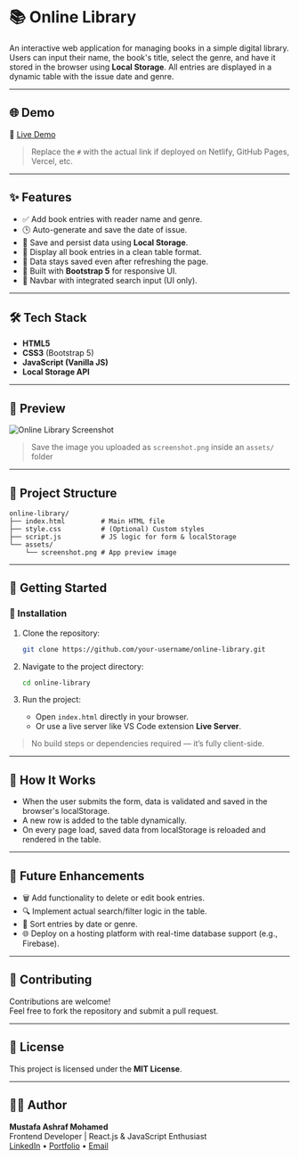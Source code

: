 
# 📚 Online Library

An interactive web application for managing books in a simple digital library. Users can input their name, the book's title, select the genre, and have it stored in the browser using **Local Storage**. All entries are displayed in a dynamic table with the issue date and genre.

---

## 🌐 Demo

🔗 [Live Demo](#)  
> Replace the `#` with the actual link if deployed on Netlify, GitHub Pages, Vercel, etc.

---

## ✨ Features

- ✅ Add book entries with reader name and genre.
- 🕒 Auto-generate and save the date of issue.
- 📁 Save and persist data using **Local Storage**.
- 📃 Display all book entries in a clean table format.
- 🧹 Data stays saved even after refreshing the page.
- 🎨 Built with **Bootstrap 5** for responsive UI.
- 🔎 Navbar with integrated search input (UI only).

---

## 🛠️ Tech Stack

- **HTML5**
- **CSS3** (Bootstrap 5)
- **JavaScript (Vanilla JS)**
- **Local Storage API**

---

## 📸 Preview

![Online Library Screenshot](./assets/screenshot.png)
> Save the image you uploaded as `screenshot.png` inside an `assets/` folder

---

## 📁 Project Structure

```
online-library/
├── index.html         # Main HTML file
├── style.css          # (Optional) Custom styles
├── script.js          # JS logic for form & localStorage
└── assets/
    └── screenshot.png # App preview image
```

---

## 🚀 Getting Started

### 🔧 Installation

1. Clone the repository:
   ```bash
   git clone https://github.com/your-username/online-library.git
   ```

2. Navigate to the project directory:
   ```bash
   cd online-library
   ```

3. Run the project:
   - Open `index.html` directly in your browser.
   - Or use a live server like VS Code extension **Live Server**.

> No build steps or dependencies required — it’s fully client-side.

---

## 🧠 How It Works

- When the user submits the form, data is validated and saved in the browser's localStorage.
- A new row is added to the table dynamically.
- On every page load, saved data from localStorage is reloaded and rendered in the table.

---

## 📌 Future Enhancements

- 🗑 Add functionality to delete or edit book entries.
- 🔍 Implement actual search/filter logic in the table.
- 🧭 Sort entries by date or genre.
- 🌐 Deploy on a hosting platform with real-time database support (e.g., Firebase).

---

## 🤝 Contributing

Contributions are welcome!  
Feel free to fork the repository and submit a pull request.

---

## 📄 License

This project is licensed under the **MIT License**.

---

## 👨‍💻 Author

**Mustafa Ashraf Mohamed**  
Frontend Developer | React.js & JavaScript Enthusiast  
[LinkedIn](#) • [Portfolio](#) • [Email](mailto:your-email@example.com)

